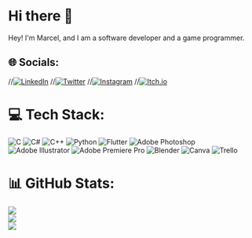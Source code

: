 # Hi there 👋
Hey! I'm Marcel, and I am a software developer and a game programmer.


## 🌐 Socials:
//[![LinkedIn](https://img.shields.io/badge/LinkedIn-%230077B5.svg?logo=linkedin&logoColor=white)](https://www.linkedin.com/in/marcel-sunyer-28910a133/?originalSubdomain=es)
//[![Twitter](https://img.shields.io/badge/Twitter-%231DA1F2.svg?logo=twitter&logoColor=white)](https://twitter.com/mscaldu2)
//[![Instagram](https://img.shields.io/badge/Instagram-%23E4405F.svg?logo=instagram&logoColor=white)](https://www.instagram.com/selinho_8/?next=https%3A%2F%2Fwww.instagram.com%2Fks_sg8%2F)
//[![Itch.io](https://img.shields.io/badge/Itch.io-%23FF4713.svg?logo=itch.io&logoColor=white)](https://ericlr.itch.io/)


# 💻 Tech Stack:
![C](https://img.shields.io/badge/c-%2300599C.svg?style=flat&logo=c&logoColor=white) ![C#](https://img.shields.io/badge/c%23-%23239120.svg?style=flat&logo=c-sharp&logoColor=white) ![C++](https://img.shields.io/badge/c++-%2300599C.svg?style=flat&logo=c%2B%2B&logoColor=white) ![Python](https://img.shields.io/badge/python-3670A0?style=flat&logo=python&logoColor=ffdd54) ![Flutter](https://img.shields.io/badge/Flutter-%2302569B.svg?style=flat&logo=Flutter&logoColor=white) ![Adobe Photoshop](https://img.shields.io/badge/Adobe_Photoshop-%2331A8FF.svg?style=flat&logo=adobephotoshop&logoColor=white) ![Adobe Illustrator](https://img.shields.io/badge/Adobe_Illustrator-%23FF9A00.svg?style=flat&logo=adobeillustrator&logoColor=white) ![Adobe Premiere Pro](https://img.shields.io/badge/Adobe%20Premiere%20Pro-9999FF.svg?style=flat&logo=Adobe%20Premiere%20Pro&logoColor=white) ![Blender](https://img.shields.io/badge/Blender-%23F5792A.svg?style=flat&logo=blender&logoColor=white) ![Canva](https://img.shields.io/badge/Canva-%2300C4CC.svg?style=flat&logo=Canva&logoColor=white) ![Trello](https://img.shields.io/badge/Trello-%23026AA7.svg?style=flat&logo=Trello&logoColor=white)
# 📊 GitHub Stats:
![](https://github-readme-stats-ten-wine.vercel.app/api?username=MarcelSunyer&count_private=true&theme=tokyonight&show_icons=true)<br/>
![](https://github-readme-streak-stats.herokuapp.com/?user=MarcelSunyer&theme=dark&hide_border=false)<br/>
![](https://github-readme-stats.vercel.app/api/top-langs/?username=MarcelSunyer&theme=dark&hide_border=false&include_all_commits=true&count_private=false&layout=compact)
